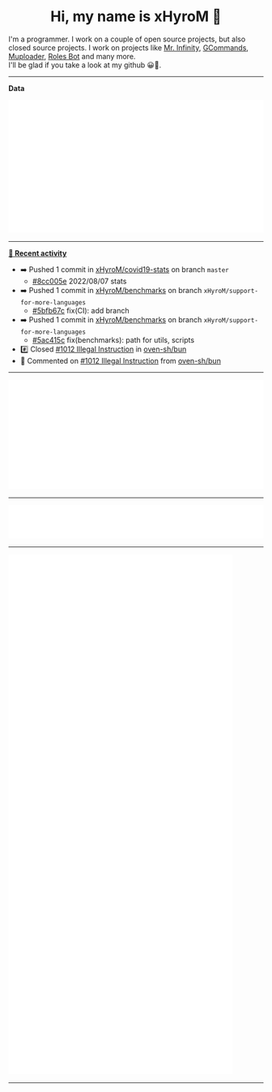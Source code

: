 <p align="center">
    <!-- <img src="https://avatars.githubusercontent.com/u/56601352" width="192" alt="hyro's pfp" /> -->
    <h1 align="center">Hi, my name is xHyroM 👋</h1>
</p>

I'm a programmer. I work on a couple of open source projects, but also closed source projects. I work on projects like [Mr. Infinity](https://discord.com/oauth2/authorize?client_id=720321585625694239&scope=bot%20applications.commands&permissions=8&redirect_uri=https://blobs.gq/imanager&prompt=consent&response_type=code), [GCommands](https://github.com/Garlic-Team/GCommands), [Muploader](https://github.com/xHyroM/Muploader), [Roles Bot](https://github.com/xHyroM/roles-bot) and many more.  
I'll be glad if you take a look at my github 😀👀.

___
**Data**

<img src="https://github.com/xHyroM/xHyroM/blob/master/.cache/base.svg">

___

**[📰 Recent activity](https://github.com/xHyroM)**
* ➡️ Pushed 1 commit in [xHyroM/covid19-stats](https://github.com/xHyroM/covid19-stats) on branch `master`
  * [#8cc005e](https://github.com/xHyroM/covid19-stats/commit/8cc005e) 2022/08/07 stats
* ➡️ Pushed 1 commit in [xHyroM/benchmarks](https://github.com/xHyroM/benchmarks) on branch `xHyroM/support-for-more-languages`
  * [#5bfb67c](https://github.com/xHyroM/benchmarks/commit/5bfb67c) fix(CI): add branch
* ➡️ Pushed 1 commit in [xHyroM/benchmarks](https://github.com/xHyroM/benchmarks) on branch `xHyroM/support-for-more-languages`
  * [#5ac415c](https://github.com/xHyroM/benchmarks/commit/5ac415c) fix(benchmarks): path for utils, scripts
* #️⃣ Closed [#1012 Illegal Instruction](https://github.com/oven-sh/bun/issues/1012) in [oven-sh/bun](https://github.com/oven-sh/bun)
* 💬 Commented on [#1012 Illegal Instruction](https://github.com/oven-sh/bun/issues/1012) from [oven-sh/bun](https://github.com/oven-sh/bun)


___

<img src="https://github.com/xHyroM/xHyroM/blob/master/.cache/isocalendar.svg">

___

<img src="https://github.com/xHyroM/xHyroM/blob/master/.cache/languages.svg">

___

<img src="https://github.com/xHyroM/xHyroM/blob/master/.cache/achievements.svg">

___
